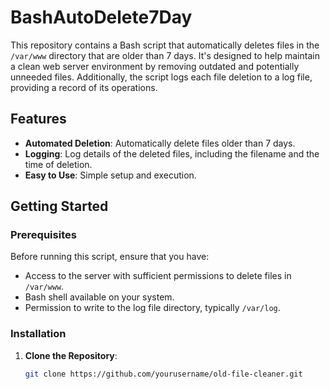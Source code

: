 # BashAutoDelete7Day

This repository contains a Bash script that automatically deletes files in the `/var/www` directory that are older than 7 days. It's designed to help maintain a clean web server environment by removing outdated and potentially unneeded files. Additionally, the script logs each file deletion to a log file, providing a record of its operations.

## Features

- **Automated Deletion**: Automatically delete files older than 7 days.
- **Logging**: Log details of the deleted files, including the filename and the time of deletion.
- **Easy to Use**: Simple setup and execution.

## Getting Started

### Prerequisites

Before running this script, ensure that you have:
- Access to the server with sufficient permissions to delete files in `/var/www`.
- Bash shell available on your system.
- Permission to write to the log file directory, typically `/var/log`.

### Installation

1. **Clone the Repository**:
   ```bash
   git clone https://github.com/yourusername/old-file-cleaner.git

